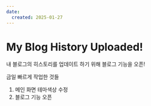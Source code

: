 ```yaml
---
date:
  created: 2025-01-27
---
```


# My Blog History Uploaded!

내 블로그의 히스토리를 업데이트 하기 위해 블로그 기능을 오픈!

<!-- more -->

금일 빠르게 작업한 것들

1. 메인 화면 테마색상 수정
2. 블로그 기능 오픈
